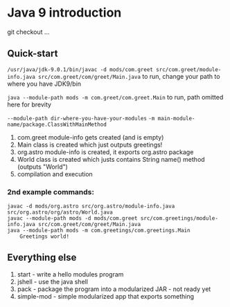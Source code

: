 # Java 9 introduction

git checkout ...

## Quick-start

`/usr/java/jdk-9.0.1/bin/javac -d mods/com.greet src/com.greet/module-info.java src/com.greet/com/greet/Main.java` to run, change your path to where you have JDK9/bin

`java --module-path mods -m com.greet/com.greet.Main` to run, path omitted here for brevity

`--module-path dir-where-you-have-your-modules`
`-m main-module-name/package.ClassWithMainMethod`


1. com.greet module-info gets created (and is empty)
2. Main class is created which just outputs greetings!
3. org.astro module-info is created, it exports org.astro package
4. World class is created which justs contains String name() method (outputs "World")
5. compilation and execution

### 2nd example commands:

```
javac -d mods/org.astro src/org.astro/module-info.java src/org.astro/org/astro/World.java
javac --module-path mods -d mods/com.greet src/com.greetings/module-info.java src/com.greet/com/greet/Main.java
java --module-path mods -m com.greetings/com.greetings.Main
    Greetings world!
 ```

## Everything else 

1. start - write a hello modules program
2. jshell - use the java shell
3. pack - package the program into a modularized JAR - not ready yet
4. simple-mod - simple modularized app that exports something

